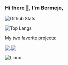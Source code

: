 ### Hi there 👋, I'm Bermejo,


![Github Stats](https://github-readme-stats.vercel.app/api?username=bermejo4&count_private=true&show_icons=true&theme=dark) 

![Top Langs](https://github-readme-stats.vercel.app/api/top-langs/?username=bermejo4&hide=TeX,html,CSS,XSLT,scss,Jupyter%20Notebook&layout=compact&theme=dark)

My two favorite projects: 


<a href="https://github.com/bermejo4/IoT_Medical_Device">
  <img align="center" src="https://github-readme-stats.vercel.app/api/pin/?username=bermejo4&repo=IoT_Medical_Device&theme=dark" />
</a>
<a href="https://github.com/bermejo4/Secure_IoT_Medical_Infrastructure">
  <img align="center" src="https://github-readme-stats.vercel.app/api/pin/?username=bermejo4&repo=Secure_IoT_Medical_Infrastructure&theme=dark" />
</a>

![Linux](https://img.shields.io/badge/Linux-FCC624?logo=linux&logoColor=black&style=flat)
